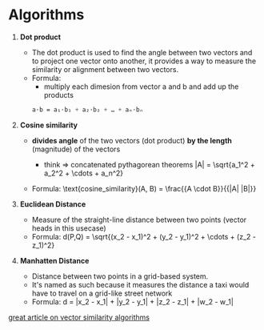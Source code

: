 # Algorithms

1. **Dot product** 
    -  The dot product is used to find the angle between two vectors and to project one vector onto another,
        it provides a way to measure the similarity or alignment between two vectors.
    - Formula:
        - multiply each dimesion from vector a and b and add up the products
        ```css
        a⋅b = a₁⋅b₁ + a₂⋅b₂ + … + aₙ⋅bₙ
        ```

2. **Cosine similarity**
    - **divides angle** of the two vectors (dot product) **by the length** (magnitude) of the vectors
        - think => concatenated pythagorean theorems
        \|A\| = \sqrt{a_1^2 + a_2^2 + \cdots + a_n^2}
      
    - Formula:
        \text{cosine\_similarity}(A, B) = \frac{{A \cdot B}}{{\|A\| \|B\|}}
        

3. **Euclidean Distance**
    - Measure of the straight-line distance between two points (vector heads in this usecase)
    - Formula:
        d(P,Q) = \sqrt{(x_2 - x_1)^2 + (y_2 - y_1)^2 + \cdots + (z_2 - z_1)^2}
        

4. **Manhatten Distance**
    - Distance between two points in a grid-based system. 
    - It's named as such because it measures the distance a taxi would have to travel on a grid-like street network
    - Formula:
        d = |x_2 - x_1| + |y_2 - y_1| + |z_2 - z_1| + |w_2 - w_1|
        

[great article on vector similarity algorithms](https://medium.com/@serkan_ozal/vector-similarity-search-53ed42b951d9)
